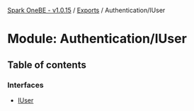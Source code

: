 [Spark OneBE - v1.0.15](../README.md) / [Exports](../modules.md) / Authentication/IUser

# Module: Authentication/IUser

## Table of contents

### Interfaces

- [IUser](../interfaces/Authentication_IUser.IUser.md)
